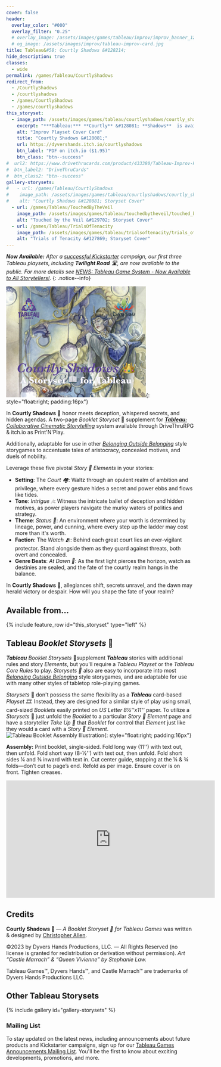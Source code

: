 ```yaml
---
cover: false
header:
  overlay_color: "#000"
  overlay_filter: "0.25"
  # overlay_image: /assets/images/games/tableau/improv/improv_banner_1280_360.jpg
  # og_image: /assets/images/improv/tableau-improv-card.jpg
title: Tableau&#58; Courtly Shadows &#128214;
hide_description: true
classes:
  - wide
permalink: /games/Tableau/CourtlyShadows
redirect_from:
  - /CourtlyShadows
  - /courtlyshadows
  - /games/CourtlyShadows
  - /games/courtlyshadows
this_storyset:
  - image_path: /assets/images/games/tableau/courtlyshadows/courtly_shadows_storyset_cover_630_500.jpg
    excerpt: "***Tableau:*** **Courtly** &#128081; **Shadows**  is available as a **Booklet Storyset** &#128214; from: "
    alt: "Improv Playset Cover Card"
    title: "Courtly Shadows &#128081;"
    url: https://dyvershands.itch.io/courtlyshadows
    btn_label: "PDF on itch.io ($1.95)"
    btn_class: "btn--success"
#  url2: https://www.drivethrucards.com/product/433380/Tableau-Improv-Playset-Just-the-Cards-Edition?src=dhwebsite
#  btn_label2: "DriveThruCards"
#  btn_class2: "btn--success"
gallery-storysets:
#   - url: /games/Tableau/CourtlyShadows
#    image_path: /assets/images/games/tableau/courtlyshadows/courtly_shadows_storyset_cover_375_298.jpg
#    alt: "Courtly Shadows &#128081; Storyset Cover"
  - url: /games/Tableau/TouchedByTheVeil
    image_path: /assets/images/games/tableau/touchedbytheveil/touched_by_the_veil_storyset_cover_375_298.jpg
    alt: "Touched by the Veil &#129702; Storyset Cover"
  - url: /games/Tableau/TrialsOfTenacity
    image_path: /assets/images/games/tableau/trialsoftenacity/trials_of_tenacity_storyset_cover_375_298.jpg
    alt: "Trials of Tenacity &#127869; Storyset Cover"
---
```


_**Now Available:** After a [successful Kickstarter](/news/Tableau-Kickstarter-Success/) campaign, our first three Tableau playsets, including **Twilight Road** 🛣, are now available to the public. For more details see [NEWS: Tableau Game System - Now Available to All Storytellers!](/news/Tableau-Now_Available_to_All/)._
{: .notice--info}

![Courtly Shadows &#128214; Storyset Cover](/assets/images/games/tableau/courtlyshadows/courtly_shadows_storyset_cover_375_298.jpg){: style="float:right; padding:16px"}

In **Courtly Shadows** 👑 honor meets deception, whispered secrets, and hidden agendas. A two-page _Booklet Storyset_&nbsp;📖 supplement for [***Tableau:*** _Collaborative Cinematic Storytelling_](https://www.dyvershands.com/games/Tableau/) system available through DriveThruRPG & itch.io as Print'N'Play.

Additionally, adaptable for use in other _[Belonging Outside Belonging](https://itch.io/physical-games/tag-belonging-outside-belonging)​_ style storygames to accentuate tales of aristocracy, concealed motives, and duels of nobility.

Leverage these five pivotal _Story 📖 Elements_ in your stories:

* **Setting**: The _Court 🏘️_: Waltz through an opulent realm of ambition and privilege, where every gesture hides a secret and power ebbs and flows like tides.
* **Tone**: _Intrigue 🎶_: Witness the intricate ballet of deception and hidden motives, as power players navigate the murky waters of politics and strategy.
* **Theme**: _Status 💢_: An environment where your worth is determined by lineage, power, and cunning, where every step up the ladder may cost more than it's worth.
* **Faction**: The _Watch 🫂_: Behind each great court lies an ever-vigilant protector. Stand alongside them as they guard against threats, both overt and concealed.
* **Genre Beats**: _At Dawn 🥁_: As the first light pierces the horizon, watch as destinies are sealed, and the fate of the courtly realm hangs in the balance.

In **Courtly Shadows** 👑, allegiances shift, secrets unravel, and the dawn may herald victory or despair. How will you shape the fate of your realm?

## Available from… 

{% include feature_row id="this_storyset" type="left" %}

## Tableau _Booklet Storysets_&nbsp;📖

_**Tableau**_ _Booklet Storysets_&nbsp;📖 ​supplement _**Tableau**_ stories with additional rules and story _Elements_, but you'll require a _Tableau Playset_ or the _Tableau Core Rules_ to play. _Storysets 📖_​ also are easy to incorporate into most _[Belonging Outside Belonging](https://itch.io/physical-games/tag-belonging-outside-belonging)​_ style storygames, and are adaptable for use with many other styles of tabletop role-playing games.​​

_Storysets_&nbsp;📖 don't possess the same flexibility as a _**Tableau**_ card-based _Playset 🎞_. Instead, they are designed for a similar style of play using small, card-sized _Booklets_ easily printed on _US Letter 8½''x11''_ paper. To utilize a _Storysets_&nbsp;📖​ just unfold the _Booklet_ to a particular _Story 📖 Element_ page and have a storyteller _Take Up 🫰_ that _Booklet_ for control that _Element_ just like they would a card with a _Story 📖 Element_. ![Tableau Booklet Assembly Illustration](/assets/images/games/tableau/booklet_assembly_illustration_375 _292.png){: style="float:right; padding:16px"}

**Assembly:** Print booklet, single-sided. Fold long way (11'') with text out, then unfold. Fold short way (8-½'') with text out, then unfold. Fold short sides ¼ and ¾ inward with text in. Cut center guide, stopping at the ¼ & ¾ folds—don’t cut to page’s end. Refold as per image. Ensure cover is on front. Tighten creases.

<iframe width="560" height="315" src="https://www.youtube.com/embed/n5hpg7hOXo4?si=SbSiH2Aw2jvaGUWl" title="YouTube video player" frameborder="0" allow="accelerometer; autoplay; clipboard-write; encrypted-media; gyroscope; picture-in-picture; web-share" allowfullscreen></iframe>

## Credits

**Courtly Shadows 👑** — _A Booklet Storyset&nbsp;📖 for Tableau Games_ was written & designed by [Christopher Allen](mailto:ChristopherA@DyversHands.com).

©2023 by Dyvers Hands Productions, LLC. — All Rights Reserved (no license is granted for redistribution or derivation without permission). _Art “Castle Marrach” & “Queen Vivienne” by Stephanie Law._

Tableau Games™, Dyvers Hands™, and Castle Marrach™ are trademarks of Dyvers Hands Productions LLC.

## Other Tableau Storysets

{% include gallery id="gallery-storysets" %}

### Mailing List

To stay updated on the latest news, including announcements about future products and Kickstarter campaigns, sign up for our [Tableau Games Announcements Mailing List](/Subscribe). You'll be the first to know about exciting developments, promotions, and more.
